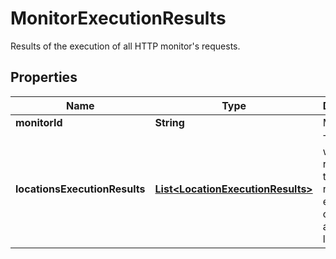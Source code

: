 

# MonitorExecutionResults

Results of the execution of all HTTP monitor's requests.

## Properties

| Name | Type | Description | Notes |
|------------ | ------------- | ------------- | -------------|
|**monitorId** | **String** | Monitor id. |  [optional] |
|**locationsExecutionResults** | [**List&lt;LocationExecutionResults&gt;**](LocationExecutionResults.md) | The list with the results of the requests executed on assigned locations. |  [optional] |



